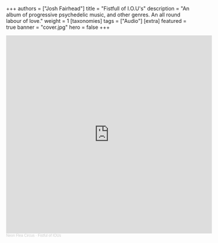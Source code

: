 +++
authors = ["Josh Fairhead"]
title = "Fistfull of I.O.U's"
description = "An album of progressive psychedelic music, and other genres. An all round labour of love."
weight = 1
[taxonomies]
tags = ["Audio"]
[extra]
featured = true
banner = "cover.jpg"
hero = false
+++

<iframe width="560" height="540" scrolling="no" frameborder="no" allow="autoplay" src="https://w.soundcloud.com/player/?url=https%3A//api.soundcloud.com/playlists/1862212266%3Fsecret_token%3Ds-y5VFGjOUeyC&color=%23ff5500&auto_play=false&hide_related=false&show_comments=true&show_user=true&show_reposts=false&show_teaser=true"></iframe><div style="font-size: 10px; color: #cccccc;line-break: anywhere;word-break: normal;overflow: hidden;white-space: nowrap;text-overflow: ellipsis; font-family: Interstate,Lucida Grande,Lucida Sans Unicode,Lucida Sans,Garuda,Verdana,Tahoma,sans-serif;font-weight: 100;"><a href="https://soundcloud.com/joshafairhead" title="Neon Flea Circus" target="_blank" style="color: #cccccc; text-decoration: none;">Neon Flea Circus</a> · <a href="https://soundcloud.com/joshafairhead/sets/neon-flea-circus-fistful-of-ious/s-y5VFGjOUeyC" title="Fistful of IOUs" target="_blank" style="color: #cccccc; text-decoration: none;">Fistful of IOUs</a></div>